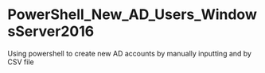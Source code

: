 # PowerShell_New_AD_Users_WindowsServer2016
Using powershell to create new AD accounts by manually inputting and by CSV file 
